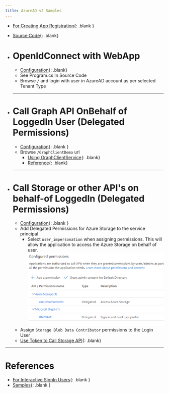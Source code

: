 ```yaml
---
title: AzureAD v2 Samples
---
```


- [For Creating App Registration](create-app-reg){: .blank }
- [Source Code](https://github.com/devignitelab/deploy-apps/tree/main/dotnet/Labs.AdAuthWebApp){: .blank}

- # OpenIdConnect with WebApp
  - [Configuration](https://github.com/devignitelab/azure-hack/blob/main/dotnet/ad/Labs.ActiveDirectoryAuth/OpenIdConnectConfiguration.cs){: .blank}
  - See Program.cs In Source Code
  - Browse `/` and login with user in AzureAD account as per selected Tenant Type
  <hr>

- # Call Graph API OnBehalf of LoggedIn User (Delegated Permissions)
  - [Configuration](https://github.com/devignitelab/azure-hack/blob/main/dotnet/ad/Labs.ActiveDirectoryAuth/OpenIdConnectWithDownstreamConfiguration.cs){: .blank }
  - Browse `/GraphClientDemo` url
    - [Using GraphClientService](https://github.com/devignitelab/azure-hack/blob/main/dotnet/ad/Labs.ActiveDirectoryAuth/GraphClient/GraphClientDemoController.cs){: .blank}
    - [Reference](https://github.com/Azure-Samples/active-directory-aspnetcore-webapp-openidconnect-v2/tree/master/2-WebApp-graph-user/2-1-Call-MSGraph){: .blank}
  <hr>

- # Call Storage or other API's on behalf-of LoggedIn (Delegated Permissions)
  - [Configuration](https://github.com/devignitelab/azure-hack/blob/main/dotnet/ad/Labs.ActiveDirectoryAuth/OpenIdConnectWithDownstreamConfiguration.cs){: .blank }
  - Add Delegated Permissions for Azure Storage to the service principal
    - Select `user_impersonation` when assigning permissions. This will allow the application to access the Azure Storage on behalf of user.
    ![](/assets/images/azure/exam/ad-auth-store-perm.png)
  - Assign `Storage Blob Data Contributor` permissions to the Login User
  - [Use Token to Call Storage API](https://github.com/devignitelab/azure-hack/blob/main/dotnet/ad/Labs.ActiveDirectoryAuth/StorageAccount/StorageAccountController.cs){: .blank}

---

# References
- [For Interactive SignIn Users](https://github.com/Azure-Samples/active-directory-aspnetcore-webapp-openidconnect-v2/tree/master/1-WebApp-OIDC){: .blank }
- [Samples](https://learn.microsoft.com/en-us/azure/active-directory/develop/sample-v2-code){: .blank }
